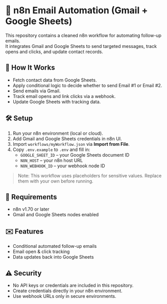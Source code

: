 # 📧 n8n Email Automation (Gmail + Google Sheets)

This repository contains a cleaned n8n workflow for automating follow-up emails.  
It integrates Gmail and Google Sheets to send targeted messages, track opens and clicks, and update contact records.

## 🚀 How It Works
- Fetch contact data from Google Sheets.
- Apply conditional logic to decide whether to send Email #1 or Email #2.
- Send emails via Gmail.
- Track email opens and link clicks via a webhook.
- Update Google Sheets with tracking data.

## 🛠 Setup
1. Run your n8n environment (local or cloud).
2. Add Gmail and Google Sheets credentials in n8n UI.
3. Import `workflows/myWorkflow.json` via **Import from File**.
4. Copy `.env.example` to `.env` and fill in:
   - `GOOGLE_SHEET_ID` – your Google Sheets document ID
   - `N8N_HOST` – your n8n host URL
   - `N8N_WEBHOOK_ID` – your webhook node ID

> Note: This workflow uses placeholders for sensitive values. Replace them with your own before running.

## 🧩 Requirements
- n8n v1.70 or later
- Gmail and Google Sheets nodes enabled

## ✉️ Features
- Conditional automated follow-up emails
- Email open & click tracking
- Data updates back into Google Sheets

## ⚠ Security
- No API keys or credentials are included in this repository.
- Create credentials directly in your n8n environment.
- Use webhook URLs only in secure environments.
